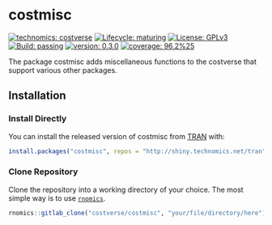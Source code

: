 
<!-- README.md is generated from README.Rmd. Please edit that file -->

# costmisc

<!-- badges: start -->

[![technomics:
costverse](https://img.shields.io/badge/technomics-costverse-EAC435.svg)](https://gitlab.technomics.net/costverse)
[![Lifecycle:
maturing](https://img.shields.io/badge/lifecycle-maturing-blue.svg)](https://www.tidyverse.org/lifecycle/#maturing)
[![License:
GPLv3](https://img.shields.io/badge/License-GPLv3-blue.svg)](https://opensource.org/licenses/GPL-3.0)
[![Build:
passing](https://img.shields.io/badge/build-passing-green.svg)](https://gitlab.technomics.net/costverse/costmisc.git)
[![version:
0.3.0](https://img.shields.io/badge/version-0.3.0-blue.svg)]()
[![coverage: 96.2%25](https://img.shields.io/badge/coverage-96.2%25-green.svg)](https://cran.r-project.org/web/packages/covr/vignettes/how_it_works.html)
<!-- badges: end -->

The package costmisc adds miscellaneous functions to the costverse that
support various other packages.

## Installation

### Install Directly

You can install the released version of costmisc from
[TRAN](http://shiny.technomics.net/tran/www/home/) with:

``` r
install.packages("costmisc", repos = "http://shiny.technomics.net/tran")
```

### Clone Repository

Clone the repository into a working directory of your choice. The most
simple way is to use
[`rnomics`](http://shiny.technomics.net/tran/www/docs/rnomics/).

``` r
rnomics::gitlab_clone("costverse/costmisc", "your/file/directory/here")
```
